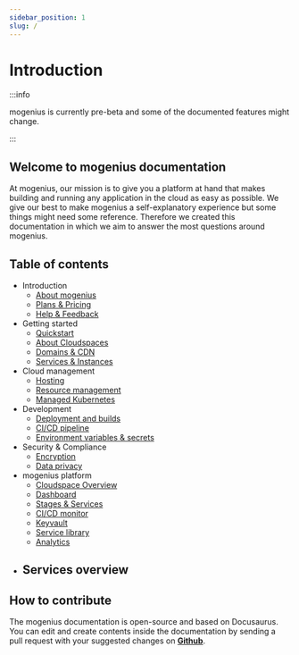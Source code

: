 ```yaml
---
sidebar_position: 1
slug: /
---
```


# Introduction

:::info

mogenius is currently pre-beta and some of the documented features might change.

:::

## Welcome to mogenius documentation
At mogenius, our mission is to give you a platform at hand that makes building and running any application in the cloud as easy as possible. We give our best to make mogenius a self-explanatory experience but some things might need some reference. Therefore we created this documentation in which we aim to answer the most questions around mogenius.

## Table of contents
- Introduction
  - [About mogenius](#)
  - [Plans & Pricing](#)
  - [Help & Feedback](#)
- Getting started
  - [Quickstart](#)
  - [About Cloudspaces](#)
  - [Domains & CDN](#)
  - [Services & Instances](#)
- Cloud management
  - [Hosting](#)
  - [Resource management](#)
  - [Managed Kubernetes](#)
- Development
  - [Deployment and builds](#)
  - [CI/CD pipeline](#)
  - [Environment variables & secrets](#)
- Security & Compliance
  - [Encryption](#)
  - [Data privacy](#)
- mogenius platform
  - [Cloudspace Overview](#)
  - [Dashboard](#)
  - [Stages & Services](#)
  - [CI/CD monitor](#)
  - [Keyvault](#)
  - [Service library](#)
  - [Analytics](#)
- Services overview
  - 

## How to contribute

The mogenius documentation is open-source and based on Docusaurus. You can edit and create contents inside the documentation by sending a pull request with your suggested changes on [**Github**](https://github.com/mogenius/documentation).